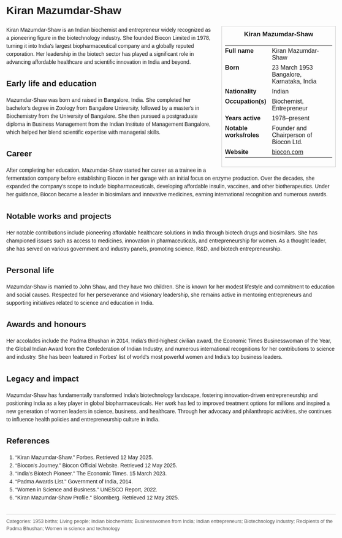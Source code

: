<!DOCTYPE html>
<html>
<head>
  <title>Kiran Mazumdar-Shaw – Profile</title>
  <style>
    body { font-family: Arial, sans-serif; margin: 2rem auto; max-width: 960px; line-height: 1.5; }
    aside.infobox { float: right; width: 280px; margin: 0 0 1rem 1.5rem; border: 1px solid #ccc; padding: 0.5rem; font-size: 0.9rem; }
    aside.infobox h3 { text-align: center; margin-top: 0; }
    aside.infobox table { width: 100%; border-collapse: collapse; }
    aside.infobox td { padding: 0.25rem 0; vertical-align: top; }
    h1 { margin-top: 0; }
    footer.categories { font-size: 0.8rem; color: #555; border-top: 1px solid #ddd; padding-top: 0.5rem; margin-top: 2rem; }
  </style>
</head>
<body>
  <h1>Kiran Mazumdar-Shaw</h1>
  <aside class="infobox">
    <h3>Kiran Mazumdar-Shaw</h3>
    <table>
      <tr><td><strong>Full name</strong></td><td>Kiran Mazumdar-Shaw</td></tr>
      <tr><td><strong>Born</strong></td><td>23 March 1953<br> Bangalore, Karnataka, India</td></tr>
      <tr><td><strong>Nationality</strong></td><td>Indian</td></tr>
      <tr><td><strong>Occupation(s)</strong></td><td>Biochemist, Entrepreneur</td></tr>
      <tr><td><strong>Years active</strong></td><td>1978–present</td></tr>
      <tr><td><strong>Notable works/roles</strong></td><td>Founder and Chairperson of Biocon Ltd.</td></tr>
      <tr><td><strong>Website</strong></td><td><a href="https://www.biocon.com">biocon.com</a></td></tr>
    </table>
  </aside>
  <p>Kiran Mazumdar-Shaw is an Indian biochemist and entrepreneur widely recognized as a pioneering figure in the biotechnology industry. She founded Biocon Limited in 1978, turning it into India's largest biopharmaceutical company and a globally reputed corporation. Her leadership in the biotech sector has played a significant role in advancing affordable healthcare and scientific innovation in India and beyond.</p>
  
  <h2>Early life and education</h2>
  <p>Mazumdar-Shaw was born and raised in Bangalore, India. She completed her bachelor's degree in Zoology from Bangalore University, followed by a master's in Biochemistry from the University of Bangalore. She then pursued a postgraduate diploma in Business Management from the Indian Institute of Management Bangalore, which helped her blend scientific expertise with managerial skills.</p>
  
  <h2>Career</h2>
  <p>After completing her education, Mazumdar-Shaw started her career as a trainee in a fermentation company before establishing Biocon in her garage with an initial focus on enzyme production. Over the decades, she expanded the company's scope to include biopharmaceuticals, developing affordable insulin, vaccines, and other biotherapeutics. Under her guidance, Biocon became a leader in biosimilars and innovative medicines, earning international recognition and numerous awards.</p>
  
  <h2>Notable works and projects</h2>
  <p>Her notable contributions include pioneering affordable healthcare solutions in India through biotech drugs and biosimilars. She has championed issues such as access to medicines, innovation in pharmaceuticals, and entrepreneurship for women. As a thought leader, she has served on various government and industry panels, promoting science, R&D, and biotech entrepreneurship.</p>
  
  <h2>Personal life</h2>
  <p>Mazumdar-Shaw is married to John Shaw, and they have two children. She is known for her modest lifestyle and commitment to education and social causes. Respected for her perseverance and visionary leadership, she remains active in mentoring entrepreneurs and supporting initiatives related to science and education in India.</p>
  
  <h2>Awards and honours</h2>
  <p>Her accolades include the Padma Bhushan in 2014, India's third-highest civilian award, the Economic Times Businesswoman of the Year, the Global Indian Award from the Confederation of Indian Industry, and numerous international recognitions for her contributions to science and industry. She has been featured in Forbes' list of world's most powerful women and India’s top business leaders.</p>
  
  <h2>Legacy and impact</h2>
  <p>Mazumdar-Shaw has fundamentally transformed India's biotechnology landscape, fostering innovation-driven entrepreneurship and positioning India as a key player in global biopharmaceuticals. Her work has led to improved treatment options for millions and inspired a new generation of women leaders in science, business, and healthcare. Through her advocacy and philanthropic activities, she continues to influence health policies and entrepreneurship culture in India.</p>
  
  <h2>References</h2>
  <ol>
    <li>“Kiran Mazumdar-Shaw." Forbes. Retrieved 12 May 2025.</li>
    <li>“Biocon's Journey." Biocon Official Website. Retrieved 12 May 2025.</li>
    <li>“India’s Biotech Pioneer." The Economic Times. 15 March 2023.</li>
    <li>“Padma Awards List." Government of India, 2014.</li>
    <li>“Women in Science and Business." UNESCO Report, 2022.</li>
    <li>“Kiran Mazumdar-Shaw Profile." Bloomberg. Retrieved 12 May 2025.</li>
  </ol>
  
  <footer class="categories">Categories: 1953 births; Living people; Indian biochemists; Businesswomen from India; Indian entrepreneurs; Biotechnology industry; Recipients of the Padma Bhushan; Women in science and technology</footer>
</body>
</html>